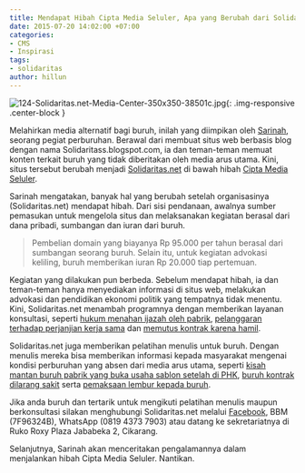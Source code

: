 ```yaml
---
title: Mendapat Hibah Cipta Media Seluler, Apa yang Berubah dari Solidaritas.net?
date: 2015-07-20 14:02:00 +07:00
categories:
- CMS
- Inspirasi
tags:
- solidaritas
author: hillun
---
```


![124-Solidaritas.net-Media-Center-350x350-38501c.jpg](/uploads/124-Solidaritas.net-Media-Center-350x350-38501c.jpg){: .img-responsive .center-block }

Melahirkan media alternatif bagi buruh, inilah yang diimpikan oleh [Sarinah](http://ciptamedia.org/team/sarinah/), seorang pegiat perburuhan. Berawal dari membuat situs web berbasis blog dengan nama Solidaritass.blogspot.com, ia dan teman-teman memuat konten terkait buruh yang tidak diberitakan oleh media arus utama. Kini, situs tersebut berubah menjadi [Solidaritas.net](http://solidaritas.net/) di bawah hibah [Cipta Media Seluler](http://ciptamedia.org/tentang-cms/).

Sarinah mengatakan, banyak hal yang berubah setelah organisasinya (Solidaritas.net) mendapat hibah. Dari sisi pendanaan, awalnya sumber pemasukan untuk mengelola situs dan melaksanakan kegiatan berasal dari dana pribadi, sumbangan dan iuran dari buruh.

> Pembelian domain yang biayanya Rp 95.000 per tahun berasal dari sumbangan seorang buruh. Selain itu, untuk kegiatan advokasi keliling, buruh memberikan iuran Rp 20.000 tiap pertemuan.

Kegiatan yang dilakukan pun berbeda. Sebelum mendapat hibah, ia dan teman-teman hanya menyediakan informasi di situs web, melakukan advokasi dan pendidikan ekonomi politik yang tempatnya tidak menentu. Kini, Solidaritas.net menambah programnya dengan memberikan layanan konsultasi, seperti [hukum menahan ijazah oleh pabrik](http://solidaritas.net/2015/06/menahan-ijazah-adalah-pelanggaran-ham.html), [pelanggaran terhadap perjanjian kerja sama](http://solidaritas.net/2015/05/menjawab-pelanggaran-terhadap-perjanjian-bersama.html) dan [memutus kontrak karena hamil](http://solidaritas.net/2015/03/hamil-diputus-kontrak-adalah-kejahatan-terhadap-ham.html).

Solidaritas.net juga memberikan pelatihan menulis untuk buruh. Dengan menulis mereka bisa memberikan informasi kepada masyarakat mengenai kondisi perburuhan yang absen dari media arus utama, seperti [kisah mantan buruh pabrik yang buka usaha sablon setelah di PHK](http://solidaritas.net/2015/04/kisah-mantan-buruh-pabrik-buka-usaha-sablon-setelah-di-phk.html), [buruh kontrak dilarang sakit](http://solidaritas.net/2015/02/buruh-kontrak-dilarang-sakit.html) serta [pemaksaan lembur kepada buruh](http://solidaritas.net/2015/01/pemaksaan-lembur-kepada-buruh.html).

Jika anda buruh dan tertarik untuk mengikuti pelatihan menulis maupun berkonsultasi silakan menghubungi Solidaritas.net melalui [Facebook](https://www.facebook.com/solidaritasnews?fref=ts), BBM (7F96324B), WhatsApp (0819 4373 7903) atau datang ke sekretariatnya di Ruko Roxy Plaza Jababeka 2, Cikarang.

Selanjutnya, Sarinah akan menceritakan pengalamannya dalam menjalankan hibah Cipta Media Seluler. Nantikan.
